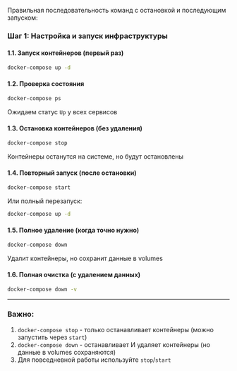 Правильная последовательность команд с остановкой и последующим запуском:

### **Шаг 1: Настройка и запуск инфраструктуры**

#### **1.1. Запуск контейнеров (первый раз)**
```bash
docker-compose up -d
```

#### **1.2. Проверка состояния**
```bash
docker-compose ps
```
Ожидаем статус `Up` у всех сервисов

#### **1.3. Остановка контейнеров (без удаления)**
```bash
docker-compose stop
```
Контейнеры останутся на системе, но будут остановлены

#### **1.4. Повторный запуск (после остановки)**
```bash
docker-compose start
```
Или полный перезапуск:
```bash
docker-compose up -d
```

#### **1.5. Полное удаление (когда точно нужно)**
```bash
docker-compose down
```
Удалит контейнеры, но сохранит данные в volumes

#### **1.6. Полная очистка (с удалением данных)**
```bash
docker-compose down -v
```

---

### **Важно:**
1. `docker-compose stop` - только останавливает контейнеры (можно запустить через `start`)
2. `docker-compose down` - останавливает И удаляет контейнеры (но данные в volumes сохраняются)
3. Для повседневной работы используйте `stop`/`start`
